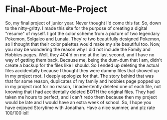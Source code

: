 # Final-About-Me-Project

So, my final project of junior year. Never thought I'd come this far. 
So, down to the nitty-gritty. I made this site for the purpose of creating a digital "resume" of myself. I got the color scheme from a picture of two legendary Pokemon, Solgaleo and Lunala. They're two beautifully designed Pokemon, so I thought that their color palettes would make my site beautiful too.
Now, you may be wondering the reason why I did not include the Family and Hobbies pages. Well, they 404'd on me at the last second, and I have no way of getting them back. Because me, being the dum-dum that I am, didn't create a backup for the files like I should. So I ended up deleting the actual files accidentally because I thought they were dummy files that showed up in my project root. I deeply apologize for that.
The story behind that was that for some reason, duplicates of my family and hobbies page popped up in my project root for no reason, I inadvertently deleted one of each file, not knowing that i had accidentally deleted BOTH the original files. They had taken me hours to perfect, and i can't redo them because then my project would be late and I would have an extra week of school.
So, I hope you have enjoyed Storytime with Jonathan. Have a nice summer, and plz rate 100/100 lol!
